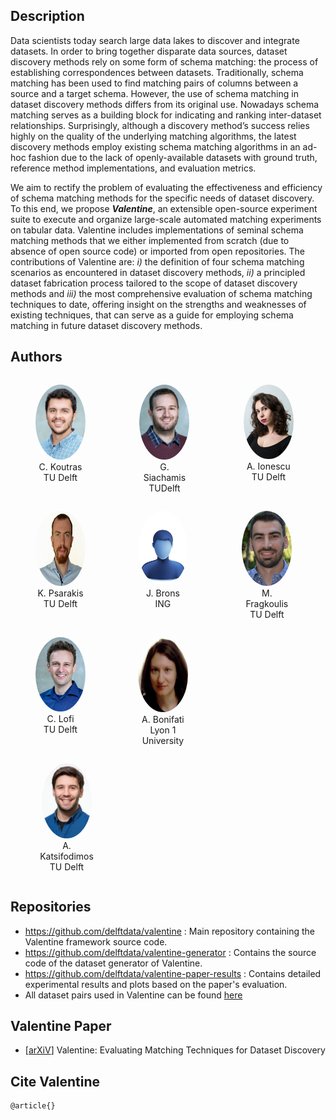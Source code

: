## Description

Data scientists today search large data lakes to discover and integrate datasets. In order to bring together disparate data sources, dataset discovery methods rely on some form of schema matching: the process of establishing correspondences between datasets. Traditionally, schema matching has been used to find matching pairs of columns between a source and a target schema. However, the use of schema matching in dataset discovery methods differs from its original use. Nowadays schema matching serves as a building block for indicating and ranking inter-dataset relationships. Surprisingly, although a discovery method’s success relies highly on the quality of the underlying matching algorithms, the latest discovery methods employ existing schema matching algorithms in an ad-hoc fashion due to the lack of openly-available datasets with ground truth, reference method implementations, and evaluation metrics.

We aim to rectify the problem of evaluating the effectiveness and efficiency of schema matching methods for the specific needs of dataset discovery. To this end, we propose ***Valentine***, an extensible open-source experiment suite to execute and organize large-scale automated matching experiments on tabular data. Valentine includes implementations of seminal schema matching methods that we either implemented from scratch (due to absence of open source code) or imported from open repositories. The contributions of Valentine are: *i)* the definition of four schema matching scenarios as encountered in dataset discovery methods, *ii)* a principled dataset fabrication process tailored to the scope of dataset discovery methods and *iii)* the most comprehensive evaluation of schema matching techniques to date, offering insight on the strengths and weaknesses of existing techniques, that can serve as a guide for employing schema matching in future dataset discovery methods.

## Authors

<figure class="item" style="vertical-align:top; display: inline-block; text-align:center; width:80px">
    <a href="https://ckoutras.github.io/"><img src="./assets/img/christos_koutras.png" height="auto" width="80" style="border-radius:50%"/></a>
    <figcaption class="caption" style="display:block">C. Koutras TU Delft</figcaption>
</figure>

<figure class="item" style="vertical-align:top; display: inline-block; text-align:center; width:85px">
    <a href="https://www.tudelft.nl/ewi/over-de-faculteit/afdelingen/software-technology/web-information-systems/people/georgios-siachamis/"><img src="./assets/img/georgios_siachamis.jpg" height="auto" width="80" style="border-radius:50%"/></a>
    <figcaption class="caption" style="display:block">G.  Siachamis TUDelft</figcaption>
</figure>

<figure class="item" style="vertical-align:top; display: inline-block; text-align:center; width:80px">
   <a href="https://andraionescu.github.io/"><img src="./assets/img/andra_ionescu.jpg" height="auto" width="80" style="border-radius:50%"/></a>
    <figcaption class="caption" style="display:block">A. Ionescu TU Delft</figcaption>
</figure>

<figure class="item" style="vertical-align:top; display: inline-block; text-align:center; width:80px">
    <img src="./assets/img/kyriakos_psarakis.jpeg" height="120" width="80" style="border-radius:50%"/>
    <figcaption class="caption" style="display:block">K. Psarakis TU Delft</figcaption>
</figure>

<figure class="item" style="vertical-align:top; display: inline-block; text-align:center; width:80px">
    <img src="./assets/img/jerry_brons.jpg" height="auto" width="80" style="border-radius:50%"/>
    <figcaption class="caption" style="display:block">J. Brons ING</figcaption>
</figure>

<figure class="item" style="vertical-align:top; display: inline-block; text-align:center; width:85px">
    <a href="http://mariosfragkoulis.gr/"><img src="./assets/img/marios_fragkoulis.png" height="auto" width="80" style="border-radius:50%"/></a>
    <figcaption class="caption" style="display:block">M. Fragkoulis TU Delft</figcaption>
</figure>

<figure class="item" style="vertical-align:top; display: inline-block; text-align:center; width:80px">
    <a href="https://www.tudelft.nl/ewi/over-de-faculteit/afdelingen/software-technology/web-information-systems/people/christoph-lofi/"><img src="./assets/img/christoph_lofi.jpg" height="auto" width="80" style="border-radius:50%"/></a>
    <figcaption class="caption" style="display:block">C. Lofi <br>TU Delft</figcaption>
</figure>

<figure class="item" style="vertical-align:top; display: inline-block; text-align:center; width:80px">
    <a href="https://perso.liris.cnrs.fr/angela.bonifati/"><img src="./assets/img/angela_bonifati.png" height="120" width="80" style="border-radius:50%"/></a>    <figcaption class="caption" style="display:block">A. Bonifati Lyon 1 University</figcaption>
</figure>

<figure class="item" style="vertical-align:top; display: inline-block; text-align:center; width:100px">
    <a href="http://asterios.katsifodimos.com/"><img src="./assets/img/asterios_katsifodimos.jpg" height="auto" width="80" style="border-radius:50%"/></a>
    <figcaption class="caption" style="display:block">A. Katsifodimos TU Delft</figcaption>
</figure>


## Repositories

- <https://github.com/delftdata/valentine> : Main repository containing the Valentine framework source code.
- <https://github.com/delftdata/valentine-generator> : Contains the source code of the dataset generator of Valentine.
- <https://github.com/delftdata/valentine-paper-results> : Contains detailed experimental results and plots based on the paper's evaluation.
- All dataset pairs used in Valentine can be found [here](https://surfdrive.surf.nl/files/index.php/s/QU5oxyNMuVguEku)

## Valentine Paper
- [[arXiV]()] Valentine: Evaluating Matching Techniques for Dataset Discovery 

## Cite Valentine

```
@article{}

```

